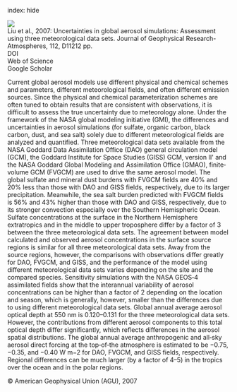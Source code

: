 index: hide

<div class="Citation">
    <div class="Citation-thumb CitationThumb-linked"  data-href="https://doi.org/10.1029/2006jd008216">
      <img src="https://static.claimspace.cloud/climate-study-static/refs/thumbs/9/Liu_et_al_2007-thumb.png" />
    </div>

  <div class="Citation-body">
    <div class="Citation-text">Liu et al., 2007: Uncertainties in global aerosol simulations: Assessment using three meteorological data sets. <span class="Article-journal">Journal of Geophysical Research-Atmospheres, </span><span class="Article-volume">112, </span>D11212 pp.</div>
    <div class="Citation-links">
      <div class="CitationLink" data-href="https://doi.org/10.1029/2006jd008216">
        <div class="CitationLink-icon CitationLink-Doi"></div>
        <div class="CitationLink-text">DOI</div>
      </div>
      <div class="CitationLink" data-href="http://cel.webofknowledge.com/InboundService.do?customersID=atyponcel&smartRedirect=yes&mode=FullRecord&IsProductCode=Yes&product=CEL&Init=Yes&Func=Frame&action=retrieve&SrcApp=literatum&SrcAuth=atyponcel&SID=7CNc3cIRaBKjGbSujFM&UT=WOS:000247369200010">
        <div class="CitationLink-icon CitationLink-Isi"></div>
        <div class="CitationLink-text">Web of Science</div>
      </div>
      <div class="CitationLink" data-href="https://scholar.google.com/scholar?q=10.1029/2006jd008216">
        <div class="CitationLink-icon CitationLink-Scholar"></div>
        <div class="CitationLink-text">Google Scholar</div>
      </div>
    </div>
  </div>
</div>

Current global aerosol models use different physical and chemical schemes and parameters, different meteorological fields, and often different emission sources. Since the physical and chemical parameterization schemes are often tuned to obtain results that are consistent with observations, it is difficult to assess the true uncertainty due to meteorology alone. Under the framework of the NASA global modeling initiative (GMI), the differences and uncertainties in aerosol simulations (for sulfate, organic carbon, black carbon, dust, and sea salt) solely due to different meteorological fields are analyzed and quantified. Three meteorological data sets available from the NASA Goddard Data Assimilation Office (DAO) general circulation model (GCM), the Goddard Institute for Space Studies (GISS) GCM, version II' and the NASA Goddard Global Modeling and Assimilation Office (GMAO), finite‐volume GCM (FVGCM) are used to drive the same aerosol model. The global sulfate and mineral dust burdens with FVGCM fields are 40% and 20% less than those with DAO and GISS fields, respectively, due to its larger precipitation. Meanwhile, the sea salt burden predicted with FVGCM fields is 56% and 43% higher than those with DAO and GISS, respectively, due to its stronger convection especially over the Southern Hemispheric Ocean. Sulfate concentrations at the surface in the Northern Hemisphere extratropics and in the middle to upper troposphere differ by a factor of 3 between the three meteorological data sets. The agreement between model calculated and observed aerosol concentrations in the surface source regions is similar for all three meteorological data sets. Away from the source regions, however, the comparisons with observations differ greatly for DAO, FVGCM, and GISS, and the performance of the model using different meteorological data sets varies depending on the site and the compared species. Sensitivity simulations with the NASA GEOS‐4 assimilated fields show that the interannual variability of aerosol concentrations can be higher than a factor of 2 depending on the location and season, which is generally, however, smaller than the differences due to using different meteorological data sets. Global annual average aerosol optical depth at 550 nm is 0.120–0.131 for the three meteorological data sets. However, the contributions from different aerosol components to this total optical depth differ significantly, which reflects differences in the aerosol spatial distributions. The global annual average anthropogenic and all‐sky aerosol direct forcing at the top‐of‐the atmosphere is estimated to be −0.75, −0.35, and −0.40 W m−2 for DAO, FVGCM, and GISS fields, respectively. Regional differences can be much larger (by a factor of 4–5) in the tropics over the ocean and in the polar regions.

<div class="Citation-copy">
&copy; American Geophysical Union (AGU), 2007
</div>